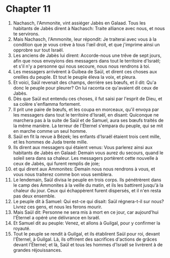 # Chapter 11

1. Nachasch, l'Ammonite, vint assiéger Jabès en Galaad. Tous les habitants de Jabès dirent à Nachasch: Traite alliance avec nous, et nous te servirons.
2. Mais Nachasch, l'Ammonite, leur répondit: Je traiterai avec vous à la condition que je vous crève à tous l'œil droit, et que j'imprime ainsi un opprobre sur tout Israël.
3. Les anciens de Jabès lui dirent: Accorde-nous une trêve de sept jours, afin que nous envoyions des messagers dans tout le territoire d'Israël; et s'il n'y a personne qui nous secoure, nous nous rendrons à toi.
4. Les messagers arrivèrent à Guibea de Saül, et dirent ces choses aux oreilles du peuple. Et tout le peuple éleva la voix, et pleura.
5. Et voici, Saül revenait des champs, derrière ses bœufs, et il dit: Qu'a donc le peuple pour pleurer? On lui raconta ce qu'avaient dit ceux de Jabès.
6. Dès que Saül eut entendu ces choses, il fut saisi par l'esprit de Dieu, et sa colère s'enflamma fortement.
7. Il prit une paire de bœufs, et les coupa en morceaux, qu'il envoya par les messagers dans tout le territoire d'Israël, en disant: Quiconque ne marchera pas à la suite de Saül et de Samuel, aura ses bœufs traités de la même manière. La terreur de l'Éternel s'empara du peuple, qui se mit en marche comme un seul homme.
8. Saül en fit la revue à Bézek; les enfants d'Israël étaient trois cent mille, et les hommes de Juda trente mille.
9. Ils dirent aux messagers qui étaient venus: Vous parlerez ainsi aux habitants de Jabès en Galaad: Demain vous aurez du secours, quand le soleil sera dans sa chaleur. Les messagers portèrent cette nouvelle à ceux de Jabès, qui furent remplis de joie;
10. et qui dirent aux Ammonites: Demain nous nous rendrons à vous, et vous nous traiterez comme bon vous semblera.
11. Le lendemain, Saül divisa le peuple en trois corps. Ils pénétrèrent dans le camp des Ammonites à la veille du matin, et ils les battirent jusqu'à la chaleur du jour. Ceux qui échappèrent furent dispersés, et il n'en resta pas deux ensemble.
12. Le peuple dit à Samuel: Qui est-ce qui disait: Saül régnera-t-il sur nous? Livrez ces gens, et nous les ferons mourir.
13. Mais Saül dit: Personne ne sera mis à mort en ce jour, car aujourd'hui l'Éternel a opéré une délivrance en Israël.
14. Et Samuel dit au peuple: Venez, et allons à Guilgal, pour y confirmer la royauté.
15. Tout le peuple se rendit à Guilgal, et ils établirent Saül pour roi, devant l'Éternel, à Guilgal. Là, ils offrirent des sacrifices d'actions de grâces devant l'Éternel; et là, Saül et tous les hommes d'Israël se livrèrent à de grandes réjouissances.

